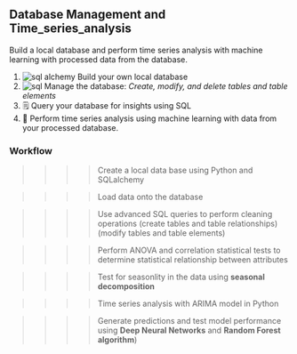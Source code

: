## Database Management and Time_series_analysis

Build a local database and perform time series analysis with machine learning with processed data from the database.

1. ![sql alchemy](https://github.com/sqlalchemy.png?size=25) Build your own local database 
2. ![sql](https://github.com/sqlitebrowser.png?size=20) Manage the database: _Create, modify, and delete tables and table elements_
3. 🗒️ Query your database for insights using SQL 
4. 🤖 Perform time series analysis using machine learning with data from your processed database. 

### Workflow

>>>> Create a local data base using Python and SQLalchemy

>>>> Load data onto the database 

>>>> Use advanced SQL queries to perform cleaning operations (create tables and table relationships) (modify tables and table elements)

>>>> Perform ANOVA and correlation statistical tests to determine statistical relationship between attributes

>>>> Test for seasonlity in the data using __seasonal decomposition__

>>>> Time series analysis with ARIMA model in Python

>>>> Generate predictions and test model performance using **Deep Neural Networks** and **Random Forest algorithm**)
